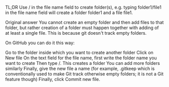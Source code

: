 TL;DR Use / in the file name field to create folder(s), e.g. typing folder1/file1 in the file name field will create a folder folder1 and a file file1.

Original answer
You cannot create an empty folder and then add files to that folder, but rather creation of a folder must happen together with adding of at least a single file. This is because git doesn't track empty folders.

On GitHub you can do it this way:

Go to the folder inside which you want to create another folder
Click on New file
On the text field for the file name, first write the folder name you want to create
Then type /. This creates a folder
You can add more folders similarly
Finally, give the new file a name (for example, .gitkeep which is conventionally used to make Git track otherwise empty folders; it is not a Git feature though)
Finally, click Commit new file.
